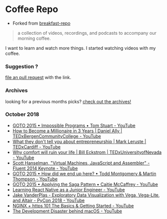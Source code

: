# Coffee Repo #

* Forked from [breakfast-repo](https://github.com/ashleygwilliams/breakfast-repo)

> a collection of videos, recordings, and podcasts to accompany our morning coffee.

I want to learn and watch more things. I started watching videos with my coffee.

### Suggestion ?

[file an pull request](https://github.com/christopher-burke/coffee-repo/pulls) with the link.

### Archives

looking for a previous months picks? [check out the archives!](https://github.com/christopher-burke/coffee-repo/tree/coffee-repo/archives/)

### October 2018

* [GOTO 2015 • Impossible Programs • Tom Stuart - YouTube](https://youtu.be/hN63FOa_Gp4)
* [How to Become a Millionaire in 3 Years | Daniel Ally | TEDxBergenCommunityCollege - YouTube](https://youtu.be/jvBaRf9LHDs)
* [What they don't tell you about entrepreneurship | Mark Leruste | TEDxCardiff - YouTube](https://youtu.be/f6nxcfbDfZo)
* [Why comfort will ruin your life | Bill Eckstrom | TEDxUniversityofNevada - YouTube](https://youtu.be/LBvHI1awWaI)
* [Scott Hanselman, "Virtual Machines, JavaScript and Assembler" -  Fluent 2014 Keynote - YouTube](https://youtu.be/UzyoT4DziQ4)
* [GOTO 2015 • How did we end up here? • Todd Montgomery & Martin Thompson - YouTube](https://youtu.be/oxjT7veKi9c)
* [GOTO 2015 • Applying the Saga Pattern • Caitie McCaffrey - YouTube](https://youtu.be/xDuwrtwYHu8)
* [Learning React Native as a Junior Engineer - YouTube](https://youtu.be/Wwr9tr16q6w)
* [Jake VanderPlas - Exploratory Data Visualization with Vega, Vega-Lite, and Altair - PyCon 2018 - YouTube](https://youtu.be/ms29ZPUKxbU)
* [NGINX + https 101 The Basics & Getting Started - YouTube](https://youtu.be/dsTub1_4Upg)
* [The Development Disaster behind macOS - YouTube](https://youtu.be/5fD5q_LShdY)
